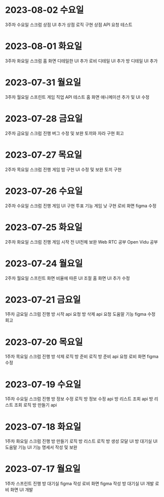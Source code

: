 # 2023-08-02 수요일
3주차 수요일 스크럼
상점 UI 추가
상점 로직 구현
상점 API 요청 테스트

# 2023-08-01 화요일
3주차 화요일 스크럼
홈 화면 디테일한 UI 추가
로비 디테일 UI 추가
방 디테일 UI 추가

# 2023-07-31 월요일
3주차 월요일 스프린트
게임 직업 API 테스트
홈 화면 애니메이션 추가 및 UI 수정

# 2023-07-28 금요일
2주차 금요일 스크럼 진행
버그 수정 및 보완
토끼와 자라 구현
회고

# 2023-07-27 목요일
2주차 목요일 스크럼 진행
게임 밤 구현
UI 수정 및 보완
토끼 구현

# 2023-07-26 수요일
2주차 수요일 스크럼 진행
게임 UI 구현
투표 기능
게임 낮 구현
로비 화면 figma 수정

# 2023-07-25 화요일
2주차 화요일 스크럼 진행
게임 시작 전 UI전체 보완
Web RTC 공부
Open Vidu 공부

# 2023-07-24 월요일
2주차 월요일 스프린트
화면 비율에 따른 UI 조절
홈 화면 UI 추가 수정

# 2023-07-21 금요일
1주차 금요일 스크럼 진행
방 시작 api 요청
방 삭제 api 요청
도움말 기능 figma 수정
회고

# 2023-07-20 목요일
1주차 목요일 스크럼 진행
방 삭제 로직
방 준비 로직
방 준비 api 요청
로비 화면 figma 수정

# 2023-07-19 수요일
1주차 수요일 스크럼 진행
방 정보 수정 로직
방 정보 수정 api
방 리스트 조회 api
방 리스트 조회 로직
방 만들기 api

# 2023-07-18 화요일
1주차 화요일 스크럼 진행
방 만들기 로직
방 리스트 로직
방 생성 모달 UI
방 대기실 UI
도움말 기능 UI
기능 명세서 작성 및 보완

# 2023-07-17 월요일
1주차 스프린트 진행
방 대기실 figma 작성
로비 화면 figma 작성
방 대기실 UI 개발
로비 화면 UI 개발